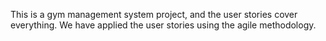 This is a gym management system project, and the user stories cover everything. We have applied the user stories using the agile methodology.
